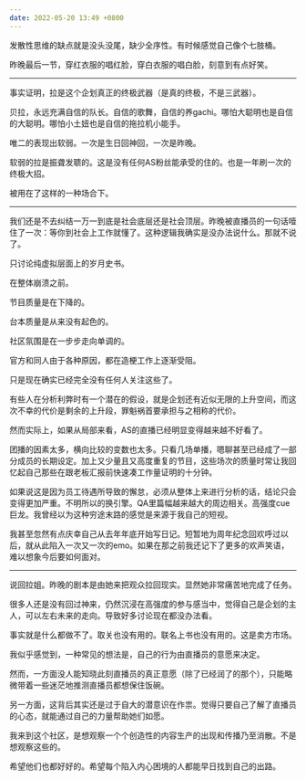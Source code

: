 ```yaml
---
date: 2022-05-20 13:49 +0800
---
```

<!-- more -->
发散性思维的缺点就是没头没尾，缺少全序性。有时候感觉自己像个七肢桶。

昨晚最后一节，穿红衣服的唱红脸，穿白衣服的唱白脸，刻意到有点好笑。

----

事实证明，拉是这个企划真正的终极武器（是真的终极，不是三武器）。

贝拉，永远充满自信的队长。自信的歌舞，自信的养gachi。哪怕大聪明也是自信的大聪明。哪怕小土妞也是自信的拖拉机小能手。

唯二的表现出软弱。一次是生日回神回，一次是昨晚。

软弱的拉是振聋发聩的。这是没有任何AS粉丝能承受的住的。也是一年刷一次的终极大招。

被用在了这样的一种场合下。

----

我们还是不去纠结一万一到底是社会底层还是社会顶层。昨晚被直播员的一句话噎住了一次：等你到社会上工作就懂了。这种逻辑我确实是没办法说什么。那就不说了。

只讨论纯虚拟层面上的岁月史书。

在整体崩溃之前。

节目质量是在下降的。

台本质量是从来没有起色的。

社区氛围是在一步步走向单调的。

官方和同人由于各种原因，都在造梗工作上逐渐受阻。

只是现在确实已经完全没有任何人关注这些了。

有些人在分析利弊时有一个潜在的假设，就是企划还有近似无限的上升空间，而这次不幸的代价是剩余的上升段，罪魁祸首要承担与之相称的代价。

然而实际上，如果从局部来看，AS的直播已经明显变得越来越不好看了。

团播的因素太多，横向比较的变数也太多。只看几场单播，嗯聊甚至已经成了一部分成员的长期设定。加上又少量且又高度重复的节目，这些场次的质量时常让我回忆起自己那些在跟老板汇报前快速凑工作量证明的十分钟。

如果说这是因为员工待遇所导致的懈怠，必须从整体上来进行分析的话，结论只会变得更加严重。不明所以的换引擎。QA里篇幅越来越大的周边相关。高强度cue巨龙。我曾经以为这种穷途末路的感觉是来源于我自己的短视。

我甚至忽然有点庆幸自己从去年年底开始写日记。短暂地为周年纪念回欢呼过以后，就从此陷入一次又一次的emo。如果在那之前我还记下了更多的欢声笑语，难以想象今后要如何面对。

----

说回拉姐。昨晚的剧本是由她来把观众拉回现实。显然她非常痛苦地完成了任务。

很多人还是没有回过神来，仍然沉浸在高强度的参与感当中，觉得自己是企划的主人，可以左右未来的走向。导致好多讨论现在都没办法看。

事实就是什么都做不了。取关也没有用的。联名上书也没有用的。这是卖方市场。

我似乎感觉到，一种常见的想法是，自己的行为由直播员的意愿来决定。

然而，一方面没人能知晓此刻直播员的真正意愿（除了已经润了的那个），只能略微带着一些迷茫地推测直播员都想保住饭碗。

另一方面，这背后其实还是过于自大的潜意识在作祟。觉得只要自己了解了直播员的心态，就能通过自己的力量帮助她们如愿。

我来到这个社区，是想观察一个个创造性的内容生产的出现和传播乃至消散。不是想观察这些的。

希望他们也都好好的。希望每个陷入内心困境的人都能早日找到自己的出路。